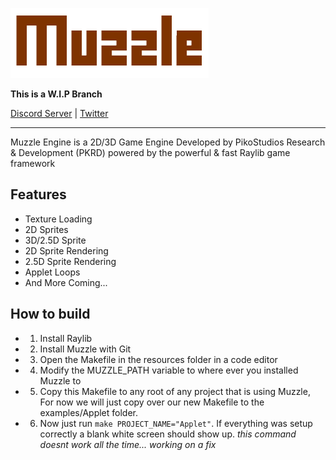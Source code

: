 ![Muzzle Logo](https://github.com/PikoStudios/Muzzle/blob/main/.github/assests/muzzle.png?raw=true)

**This is a W.I.P Branch**

[Discord Server](https://discord.gg/Rw2FdYw5dK) | [Twitter](https://twitter.com/piko_studios)
***
Muzzle Engine is a 2D/3D Game Engine Developed by PikoStudios Research & Development (PKRD) powered by the powerful & fast Raylib game framework

## Features

 - Texture Loading
 - 2D Sprites
 - 3D/2.5D Sprite
 - 2D Sprite Rendering
 - 2.5D Sprite Rendering
 - Applet Loops
 - And More Coming...

## How to build

 - 1. Install Raylib
 - 2. Install Muzzle with Git
 - 3. Open the Makefile in the resources folder in a code editor
 - 4. Modify the MUZZLE_PATH variable to where ever you installed Muzzle to
 - 5. Copy this Makefile to any root of any project that is using Muzzle, For now we will just copy over our new Makefile to the examples/Applet folder.
 - 6. Now just run `make PROJECT_NAME="Applet"`. If everything was setup correctly a blank white screen should show up. *this command doesnt work all the time... working on a fix*

